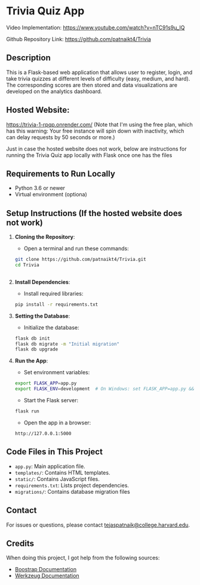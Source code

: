 # Trivia Quiz App
Video Implementation: https://www.youtube.com/watch?v=nTC91s9u_IQ

Github Repository Link: https://github.com/patnaikt4/Trivia

## Description
This is a Flask-based web application that allows user to register, login, and take trivia quizzes at different levels of difficulty (easy, medium, and hard). The corresponding scores are then stored and data visualizations are developed on the analytics dashboard.

## Hosted Website: 
https://trivia-1-rpqp.onrender.com/ (Note that I'm using the free plan, which has this warning: Your free instance will spin down with inactivity, which can delay requests by 50 seconds or more.)

Just in case the hosted website does not work, below are instructions for running the Trivia Quiz app locally with Flask once one has the files

## Requirements to Run Locally
- Python 3.6 or newer
- Virtual environment (optiona)

## Setup Instructions (If the hosted website does not work) 
1. **Cloning the Repository**:
   - Open a terminal and run these commands:
 	```bash
   git clone https://github.com/patnaikt4/Trivia.git
   cd Trivia
  
2. **Install Dependencies**:
   - Install required libraries:
 	```bash
 	pip install -r requirements.txt
 	```

3. **Setting the Database**:
   - Initialize the database:
 	```bash
 	flask db init
 	flask db migrate -m "Initial migration"
 	flask db upgrade
 	```

4. **Run the App**:
   - Set environment variables:
 	```bash
 	export FLASK_APP=app.py
 	export FLASK_ENV=development  # On Windows: set FLASK_APP=app.py && set FLASK_ENV=development
 	```
   - Start the Flask server:
 	```bash
 	flask run
 	```
   - Open the app in a browser:
 	```
 	http://127.0.0.1:5000
 	```

## Code Files in This Project
- `app.py`: Main application file.
- `templates/`: Contains HTML templates.
- `static/`: Contains JavaScript files.
- `requirements.txt`: Lists project dependencies.
- `migrations/`: Contains database migration files

## Contact
For issues or questions, please contact tejaspatnaik@college.harvard.edu.

## Credits

When doing this project, I got help from the following sources:

- [Boostrap Documentation]([url](https://getbootstrap.com/docs/5.3/getting-started/introduction/))
- [Werkzeug Documentation]([url](https://werkzeug.palletsprojects.com/en/stable/utils/))




